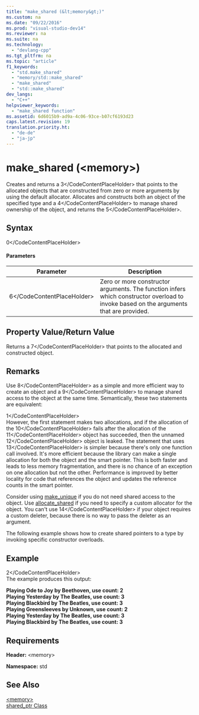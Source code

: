 ```yaml
---
title: "make_shared (&lt;memory&gt;)"
ms.custom: na
ms.date: "09/22/2016"
ms.prod: "visual-studio-dev14"
ms.reviewer: na
ms.suite: na
ms.technology: 
  - "devlang-cpp"
ms.tgt_pltfrm: na
ms.topic: "article"
f1_keywords: 
  - "std.make_shared"
  - "memory/std::make_shared"
  - "make_shared"
  - "std::make_shared"
dev_langs: 
  - "C++"
helpviewer_keywords: 
  - "make_shared function"
ms.assetid: 6d6015b9-ad9a-4c06-93ce-b07cf6193d23
caps.latest.revision: 19
translation.priority.ht: 
  - "de-de"
  - "ja-jp"
---
```

# make_shared (&lt;memory&gt;)
Creates and returns a <CodeContentPlaceHolder>3\</CodeContentPlaceHolder> that points to the allocated objects that are constructed from zero or more arguments by using the default allocator. Allocates and constructs both an object of the specified type and a <CodeContentPlaceHolder>4\</CodeContentPlaceHolder> to manage shared ownership of the object, and returns the <CodeContentPlaceHolder>5\</CodeContentPlaceHolder>.  
  
## Syntax  
  
<CodeContentPlaceHolder>0\</CodeContentPlaceHolder>  
#### Parameters  
  
|Parameter|Description|  
|---------------|-----------------|  
|<CodeContentPlaceHolder>6\</CodeContentPlaceHolder>|Zero or more constructor arguments. The function infers which constructor overload to invoke based on the arguments that are provided.|  
  
## Property Value/Return Value  
 Returns a <CodeContentPlaceHolder>7\</CodeContentPlaceHolder> that points to the allocated and constructed object.  
  
## Remarks  
 Use <CodeContentPlaceHolder>8\</CodeContentPlaceHolder> as a simple and more efficient way to create an object and a <CodeContentPlaceHolder>9\</CodeContentPlaceHolder> to manage shared access to the object at the same time. Semantically, these two statements are equivalent:  
  
<CodeContentPlaceHolder>1\</CodeContentPlaceHolder>  
 However, the first statement makes two allocations, and if the allocation of the <CodeContentPlaceHolder>10\</CodeContentPlaceHolder> fails after the allocation of the <CodeContentPlaceHolder>11\</CodeContentPlaceHolder> object has succeeded, then the unnamed <CodeContentPlaceHolder>12\</CodeContentPlaceHolder> object is leaked. The statement that uses <CodeContentPlaceHolder>13\</CodeContentPlaceHolder> is simpler because there's only one function call involved. It's more efficient because the library can make a single allocation for both the object and the smart pointer. This is both faster and leads to less memory fragmentation, and there is no chance of an exception on one allocation but not the other. Performance is improved by better locality for code that references the object and updates the reference counts in the smart pointer.  
  
 Consider using [make_unique](../vs140/make_unique.md) if you do not need shared access to the object. Use [allocate_shared](../vs140/allocate_shared.md) if you need to specify a custom allocator for the object. You can't use <CodeContentPlaceHolder>14\</CodeContentPlaceHolder> if your object requires a custom deleter, because there is no way to pass the deleter as an argument.  
  
 The following example shows how to create shared pointers to a type by invoking specific constructor overloads.  
  
## Example  
  
<CodeContentPlaceHolder>2\</CodeContentPlaceHolder>  
 The example produces this output:  
  
 **Playing Ode to Joy by Beethoven, use count: 2**  
**Playing Yesterday by The Beatles, use count: 3**  
**Playing Blackbird by The Beatles, use count: 3**  
**Playing Greensleeves by Unknown, use count: 2**  
**Playing Yesterday by The Beatles, use count: 3**  
**Playing Blackbird by The Beatles, use count: 3**   
## Requirements  
 **Header:** \<memory>  
  
 **Namespace:** std  
  
## See Also  
 [\<memory>](../vs140/-memory-.md)   
 [shared_ptr Class](../vs140/shared_ptr-class.md)